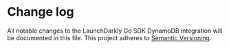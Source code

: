 # Change log

All notable changes to the LaunchDarkly Go SDK DynamoDB integration will be documented in this file. This project adheres to [Semantic Versioning](http://semver.org).
